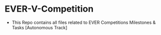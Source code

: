# EVER-V-Competition
  - This Repo contains all files related to EVER Competitions Milestones & Tasks [Autonomous Track]
